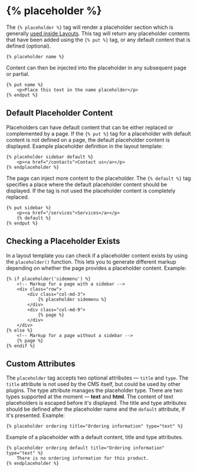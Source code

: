 # {% placeholder %}

The `{% placeholder %}` tag will render a placeholder section which is generally [used inside Layouts](../cms/layouts.md#placeholders). This tag will return any placeholder contents that have been added using the `{% put %}` tag, or any default content that is defined (optional).

```twig
{% placeholder name %}
```

Content can then be injected into the placeholder in any subsequent page or partial.

```twig
{% put name %}
    <p>Place this text in the name placeholder</p>
{% endput %}
```

## Default Placeholder Content

Placeholders can have default content that can be either replaced or complemented by a page. If the `{% put %}` tag for a placeholder with default content is not defined on a page, the default placeholder content is displayed. Example placeholder definition in the layout template:

```twig
{% placeholder sidebar default %}
    <p><a href="/contacts">Contact us</a></p>
{% endplaceholder %}
```

The page can inject more content to the placeholder. The `{% default %}` tag specifies a place where the default placeholder content should be displayed. If the tag is not used the placeholder content is completely replaced.

```twig
{% put sidebar %}
    <p><a href="/services">Services</a></p>
    {% default %}
{% endput %}
```

## Checking a Placeholder Exists

In a layout template you can check if a placeholder content exists by using the `placeholder()` function. This lets you to generate different markup depending on whether the page provides a placeholder content. Example:

```twig
{% if placeholder('sidemenu') %}
    <!-- Markup for a page with a sidebar -->
    <div class="row">
        <div class="col-md-3">
            {% placeholder sidemenu %}
        </div>
        <div class="col-md-9">
            {% page %}
        </div>
    </div>
{% else %}
    <!-- Markup for a page without a sidebar -->
    {% page %}
{% endif %}
```

## Custom Attributes

The `placeholder` tag accepts two optional attributes &mdash; `title` and `type`. The `title` attribute is not used by the CMS itself, but could be used by other plugins. The type attribute manages the placeholder type. There are two types supported at the moment &mdash; **text** and **html**. The content of text placeholders is escaped before it's displayed. The title and type attributes should be defined after the placeholder name and the `default` attribute, if it's presented. Example:

```twig
{% placeholder ordering title="Ordering information" type="text" %}
```

Example of a placeholder with a default content, title and type attributes.

```twig
{% placeholder ordering default title="Ordering information" type="text" %}
    There is no ordering information for this product.
{% endplaceholder %}
```
